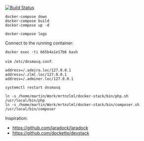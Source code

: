 [![Build Status](https://travis-ci.org/mrtnzlml/docker-stack.svg?branch=master)](https://travis-ci.org/mrtnzlml/docker-stack)

    docker-compose down
    docker-compose build
    docker-compose up -d

    docker-compose logs

Connect to the running container:

    docker exec -ti 665b4a1e17b6 bash

`vim /etc/dnsmasq.conf`:

    address=/.adeira.loc/127.0.0.1
    address=/.zlml.loc/127.0.0.1
    address=/.adminer.loc/127.0.0.1

`systemctl restart dnsmasq`

    ln -s /home/martin/Work/mrtnzlml/docker-stack/bin/php.sh /usr/local/bin/php
    ln -s /home/martin/Work/mrtnzlml/docker-stack/bin/composer.sh /usr/local/bin/composer

Inspiration:
- https://github.com/laradock/laradock
- https://github.com/dockette/devstack
